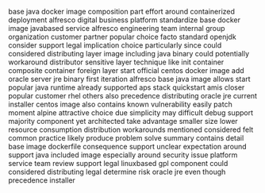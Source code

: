base java docker image composition part effort around containerized deployment alfresco digital business platform standardize base docker image javabased service alfresco engineering team internal group organization customer partner popular choice facto standard openjdk consider support legal implication choice particularly since could considered distributing layer image including java binary could potentially workaround distributor sensitive layer technique like init container composite container foreign layer start official centos docker image add oracle server jre binary first iteration alfresco base java image allows start popular java runtime already supported aps stack quickstart amis closer popular customer rhel others also precedence distributing oracle jre current installer centos image also contains known vulnerability easily patch moment alpine attractive choice due simplicity may difficult debug support majority component yet architected take advantage smaller size lower resource consumption distribution workarounds mentioned considered felt common practice likely produce problem solve summary contains detail base image dockerfile consequence support unclear expectation around support java included image especially around security issue platform service team review support legal linuxbased gpl component could considered distributing legal determine risk oracle jre even though precedence installer